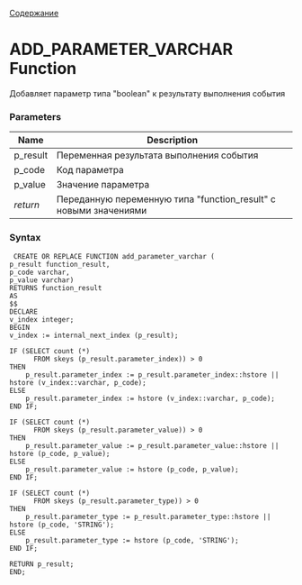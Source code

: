 [Содержание](index.md)

# **ADD_PARAMETER_VARCHAR Function**
Добавляет параметр типа "boolean" к результату выполнения события

### Parameters
| Name      | Description                                                      |
|-----------|------------------------------------------------------------------|
| p_result  | Переменная результата выполнения события                         |
| p_code    | Код параметра                                                    |
| p_value   | Значение параметра                                               |
| *return*  | Переданную переменную типа "function_result" с новыми значениями |

### Syntax
     CREATE OR REPLACE FUNCTION add_parameter_varchar (
    p_result function_result,
    p_code varchar,
    p_value varchar)
    RETURNS function_result
    AS
    $$
    DECLARE
    v_index integer;
    BEGIN
    v_index := internal_next_index (p_result);

    IF (SELECT count (*)
          FROM skeys (p_result.parameter_index)) > 0
    THEN
        p_result.parameter_index := p_result.parameter_index::hstore || hstore (v_index::varchar, p_code);
    ELSE
        p_result.parameter_index := hstore (v_index::varchar, p_code);
    END IF;

    IF (SELECT count (*)
          FROM skeys (p_result.parameter_value)) > 0
    THEN
        p_result.parameter_value := p_result.parameter_value::hstore || hstore (p_code, p_value);
    ELSE
        p_result.parameter_value := hstore (p_code, p_value);
    END IF;

    IF (SELECT count (*)
          FROM skeys (p_result.parameter_type)) > 0
    THEN
        p_result.parameter_type := p_result.parameter_type::hstore || hstore (p_code, 'STRING');
    ELSE
        p_result.parameter_type := hstore (p_code, 'STRING');
    END IF;

    RETURN p_result;
    END;